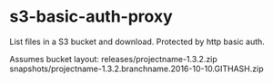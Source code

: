 # s3-basic-auth-proxy
List files in a S3 bucket and download. Protected by http basic auth.

Assumes bucket layout:
releases/projectname-1.3.2.zip
snapshots/projectname-1.3.2.branchname.2016-10-10.GITHASH.zip
